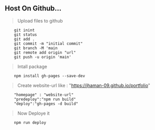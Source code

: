 ## Host On Github...

> Upload files to github

        git inint
        git status
        git add .
        git commit -m "initial commit"
        git branch -M 'main
        git remote add origin "url"
        git push -u origin 'main'

> Intall package

        npm install gh-pages --save-dev 

> Create website-url like : "https://jhaman-09.github.io/portfolio"

        "homepage" : "website-url"                         
        "predeploy":"npm run build"
        "deploy":"gh-pages -d build"

> Now Deploye it

        npm run deploy